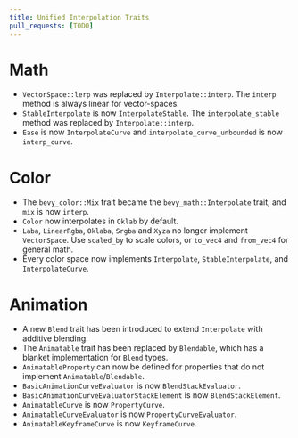 ```yaml
---
title: Unified Interpolation Traits
pull_requests: [TODO]
---
```


# Math

+ `VectorSpace::lerp` was replaced by `Interpolate::interp`. The `interp` method is always linear for vector-spaces.
+ `StableInterpolate` is now `InterpolateStable`. The `interpolate_stable` method was replaced by `Interpolate::interp`.
+ `Ease` is now `InterpolateCurve` and `interpolate_curve_unbounded` is now `interp_curve`.

# Color

+ The `bevy_color::Mix` trait became the `bevy_math::Interpolate` trait, and `mix` is now `interp`.
+ `Color` now interpolates in `Oklab` by default.
+ `Laba`, `LinearRgba`, `Oklaba`, `Srgba` and `Xyza` no longer implement `VectorSpace`. Use `scaled_by` to scale colors, or `to_vec4` and `from_vec4` for general math.
+ Every color space now implements `Interpolate`, `StableInterpolate`, and `InterpolateCurve`.

# Animation

+ A new `Blend` trait has been introduced to extend `Interpolate` with additive blending.
+ The `Animatable` trait has been replaced by `Blendable`, which has a blanket implementation for `Blend` types.
+ `AnimatableProperty` can now be defined for properties that do not implement `Animatable`/`Blendable`.
+ `BasicAnimationCurveEvaluator` is now `BlendStackEvaluator`.
+ `BasicAnimationCurveEvaluatorStackElement` is now `BlendStackElement`.
+ `AnimatableCurve` is now `PropertyCurve`.
+ `AnimatableCurveEvaluator` is now `PropertyCurveEvaluator`.
+ `AnimatableKeyframeCurve` is now `KeyframeCurve`.
